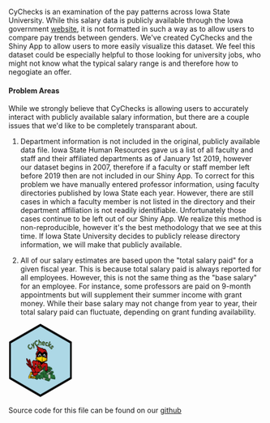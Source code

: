 CyChecks is an examination of the pay patterns across Iowa State
University. While this salary data is publicly available through the
Iowa government
[website](https://data.iowa.gov/State-Finances/State-of-Iowa-Salary-Book/s3p7-wy6w),
it is not formatted in such a way as to allow users to compare pay
trends between genders. We've created CyChecks and the Shiny App to
allow users to more easily visualize this dataset. We feel this dataset
could be especially helpful to those looking for university jobs, who
might not know what the typical salary range is and therefore how to
negogiate an offer.

#### Problem Areas

While we strongly believe that CyChecks is allowing users to accurately
interact with publicly available salary information, but there are a
couple issues that we'd like to be completely transparant about.

1.  Department information is not included in the original, publicly
    available data file. Iowa State Human Resources gave us a list of
    all faculty and staff and their affiliated departments as of January
    1st 2019, however our dataset begins in 2007, therefore if a faculty
    or staff member left before 2019 then are not included in our Shiny
    App. To correct for this problem we have manually entered professor
    information, using faculty directories published by Iowa State each
    year. However, there are still cases in which a faculty member is
    not listed in the directory and their department affiliation is not
    readily identifiable. Unfortunately those cases continue to be left
    out of our Shiny App. We realize this method is non-reproducible,
    however it's the best methodology that we see at this time. If Iowa
    State University decides to publicly release directory information,
    we will make that publicly available.

2.  All of our salary estimates are based upon the "total salary paid"
    for a given fiscal year. This is because total salary paid is always
    reported for all employees. However, this is not the same thing as
    the "base salary" for an employee. For instance, some professors are
    paid on 9-month appointments but will supplement their summer income
    with grant money. While their base salary may not change from year
    to year, their total salary paid can fluctuate, depending on grant
    funding availability.

<img src="hexsticker.png" width="25%" height="25%" />

Source code for this file can be found on our
[github](https://github.com/vanichols/CyChecks)
